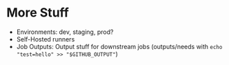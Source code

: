 More Stuff
==========

- Environments: dev, staging, prod?
- Self-Hosted runners
- Job Outputs: Output stuff for downstream jobs (outputs/needs with `echo "test=hello" >> "$GITHUB_OUTPUT"`)
